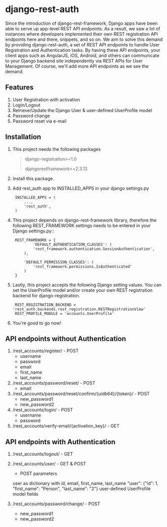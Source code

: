 django-rest-auth
=====

Since the introduction of django-rest-framework, Django apps have been able to serve up app-level REST API endpoints. As a result, we saw a lot of instances where developers implemented their own REST registration API endpoints here and there, snippets, and so on. We aim to solve this demand by providing django-rest-auth, a set of REST API endpoints to handle User Registration and Authentication tasks. By having these API endpoints, your client apps such as AngularJS, iOS, Android, and others can communicate to your Django backend site independently via REST APIs for User Management. Of course, we'll add more API endpoints as we see the demand.

Features
--------
1. User Registration with activation
2. Login/Logout
3. Retrieve/Update the Django User & user-defined UserProfile model
4. Password change
5. Password reset via e-mail

Installation
-----------

1. This project needs the following packages

    > django-registration>=1.0
    >
    > djangorestframework>=2.3.13

2. Install this package.

3. Add rest_auth app to INSTALLED\_APPS in your django settings.py

        INSTALLED_APPS = (
            ...,
            'rest_auth',
        )

4. This project depends on django-rest-framework library, therefore the following REST_FRAMEWORK settings needs to be entered in your Django settings.py::

        REST_FRAMEWORK = {
                'DEFAULT_AUTHENTICATION_CLASSES': (
                'rest_framework.authentication.SessionAuthentication',
            ),

            'DEFAULT_PERMISSION_CLASSES': (
                'rest_framework.permissions.IsAuthenticated'
            )
        }

5. Lastly, this project accepts the following Django setting values. You can set the UserProfile model and/or create your own REST registration backend for django-registration.

        REST_REGISTRATION_BACKEND = 'rest_auth.backends.rest_registration.RESTRegistrationView'
        REST_PROFILE_MODULE = 'accounts.UserProfile'

6. You're good to go now!

API endpoints without Authentication
------------------------------------

1. /rest\_accounts/register/ - POST
    - username
    - password
    - email
    - first\_name
    - last\_name
2. /rest\_accounts/password/reset/ - POST
    - email
3. /rest\_accounts/password/reset/confirm/{uidb64}/{token}/ - POST
    - new\_password1
    - new\_password2
4. /rest\_accounts/login/ - POST
    - username
    - password
5. /rest\_accounts/verify-email/{activation\_key}/ - GET

API endpoints with Authentication
------------------------------------

1. /rest\_accounts/logout/ - GET

2. /rest\_accounts/user/ - GET & POST

    - POST parameters

    user as dictionary with id, email, first\_name, last\_name
            "user": {"id": 1, "first_name": "Person", "last_name": "2"}
    user-defined UserProfile model fields

3. /rest\_accounts/password/change/ - POST
    - new\_password1
    - new\_password2
